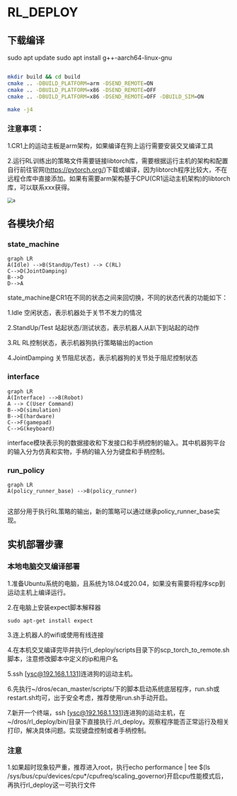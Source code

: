 # RL_DEPLOY

## 下载编译
sudo apt update
sudo apt install g++-aarch64-linux-gnu


```bash

mkdir build && cd build
cmake .. -DBUILD_PLATFORM=arm -DSEND_REMOTE=ON 
cmake .. -DBUILD_PLATFORM=x86 -DSEND_REMOTE=OFF
cmake .. -DBUILD_PLATFORM=x86 -DSEND_REMOTE=OFF -DBUILD_SIM=ON

make -j4 

```

### 注意事项：

1.CR1上的运动主板是arm架构，如果编译在狗上运行需要安装交叉编译工具

2.运行RL训练出的策略文件需要链接libtorch库，需要根据运行主机的架构和配置自行前往官网(https://pytorch.org/)下载或编译，因为libtorch程序比较大，不在远程仓库中直接添加。如果有需要arm架构基于CPU(CR1运动主机架构)的libtorch库，可以联系xxx获得。

<img src="./doc/libtorch.png" alt="a" style="zoom:75%;" />


## 各模块介绍

### state_machine


```mermaid
graph LR
A(Idle) -->B(StandUp/Test) --> C(RL) 
C-->D(JointDamping)
B-->D
D-->A

```

state_machine是CR1在不同的状态之间来回切换，不同的状态代表的功能如下：

1.Idle 空闲状态，表示机器处于关节不发力的情况

2.StandUp/Test 站起状态/测试状态，表示机器人从趴下到站起的动作

3.RL RL控制状态，表示机器狗执行策略输出的action

4.JointDamping 关节阻尼状态，表示机器狗的关节处于阻尼控制状态

### interface

```mermaid
graph LR
A(Interface) -->B(Robot)
A --> C(User Command)
B-->D(simulation)
B-->E(hardware)
C-->F(gamepad)
C-->G(keyboard)

```

interface模块表示狗的数据接收和下发接口和手柄控制的输入。其中机器狗平台的输入分为仿真和实物，手柄的输入分为键盘和手柄控制。

### run_policy

```mermaid
graph LR
A(policy_runner_base) -->B(policy_runner)


```

这部分用于执行RL策略的输出，新的策略可以通过继承policy_runner_base实现。



## 实机部署步骤

### 本地电脑交叉编译部署

1.准备Ubuntu系统的电脑，且系统为18.04或20.04，如果没有需要将程序scp到运动主机上编译运行。

2.在电脑上安装expect脚本解释器 

```shell
sudo apt-get install expect
```

3.连上机器人的wifi或使用有线连接

4.在本机交叉编译完毕并执行rl_deploy/scripts目录下的scp_torch_to_remote.sh脚本，注意修改脚本中定义的ip和用户名 

5.ssh [ysc@192.168.1.131]连进狗的运动主机。 

6.先执行~/dros/ecan_master/scripts/下的脚本启动系统底层程序，run.sh或restart.sh均可，出于安全考虑，推荐使用run.sh手动开启。

7.新开一个终端，ssh [ysc@192.168.1.131]连进狗的运动主机，在~/dros/rl_deploy/bin/目录下直接执行./rl_deploy。观察程序能否正常运行及相关打印，解决具体问题。实现键盘控制或者手柄控制。

### 注意
1.如果超时现象较严重，推荐进入root，执行echo performance | tee $(ls /sys/bus/cpu/devices/cpu*/cpufreq/scaling_governor)开启cpu性能模式后，再执行rl_deploy这一可执行文件
